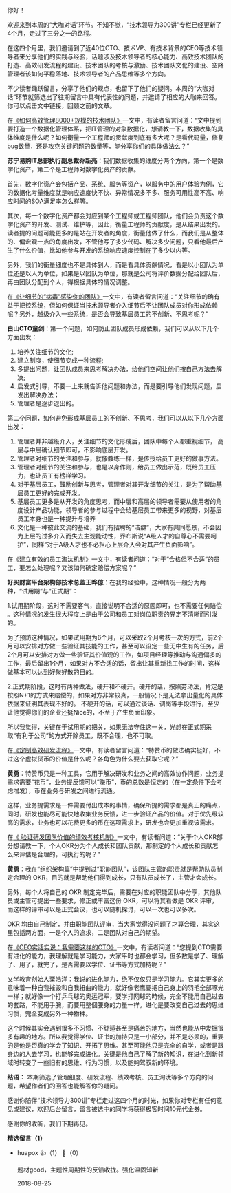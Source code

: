 你好！

欢迎来到本周的“大咖对话”环节。不知不觉，“技术领导力300讲”专栏已经更新了4个月，走过了三分之一的路程。

在这四个月里，我们邀请到了近40位CTO、技术VP、有技术背景的CEO等技术领导者来分享他们的实践与经验，话题涉及技术领导者的核心能力、高效技术团队的打造、高效研发流程的建设、技术团队的考核与激励、技术团队文化的建设、空降管理者该如何平稳落地、技术领导者的产品思维等多个方向。

不少读者踊跃留言，分享了他们的观点，也留下了他们的疑问。本周的“大咖对话”环节就筛选出了往期留言中具有代表性的问题，并邀请了相应的大咖来回答。你可以点击文中链接，回顾之前的文章。

在[《如何高效管理8000+规模的技术团队》](http://time.geekbang.org/column/article/9308)一文中，有读者留言问道：“文中提到要打造一个数据化管理体系，把IT管理的对象数据化，想请教一下，数据收集的具体维度是什么呢？如何衡量一个工程师的贡献度到底有多大呢？是看代码量，修复bug数量，还是攻克关键问题的数量等，能分享你们的具体做法么？”

**苏宁易购IT总部执行副总裁乔新亮**：我们数据收集的维度分两个方向，第一个是数字化资产，第二个是工程师对数字化资产的贡献。

首先，数字化资产会包括产品、系统、服务等资产，以服务中的用户体验为例，它的数据化考量维度就是响应速度快不快、异常情况多不多、服务可用性高不高、响应时间的SOA满足率怎么样等。

其次，每一个数字化资产都会对应到某个工程师或工程师团队，他们会负责这个数字化资产的开发、测试、维护等，因此，衡量工程师的贡献度，是从结果出发的。读者提的问题可能更多的是站在开发者的角度，衡量他做了什么，而我们是从整体的、偏宏观一点的角度出发，不管他写了多少代码、解决多少问题，只看他最后产生了什么价值，比如他参与开发的系统响应速度控制在了多少以内等。

另外，我们的衡量细度也不是具体到人，而是看具体贡献情况，看是以小团队为单位还是以人为单位，如果是以团队为单位，那就是公司将评价数据分配给团队后，再由团队分配到个人，得根据具体的情况调整。

在[《让细节的“病毒”感染你的团队》](http://time.geekbang.org/column/article/8273)一文中，有读者留言问道：“关注细节的确有益于把控系统，但如何保证当技术领导者介入细节后不让团队成员对你形成依赖呢？另外，越级介入一些系统，是否会导致基层员工的不创新、不思考呢？”

**白山CTO童剑**：第一个问题，如何防止团队成员形成依赖，我们可以从以下几个方面出发：

1. 培养关注细节的文化;
2. 建立制度，使细节变成一种流程;
3. 多提出问题，让团队成员来思考解决办法，给他们空间让他们按自己方法去解决;
4. 启发式引导，不要一上来就告诉他问题和办法，而是要引导他们发现问题，启发出解决办法；
5. 管理者是逐步退出的。

第二个问题，如何避免形成基层员工的不创新、不思考，我们可以从以下几个方面出发：

1. 管理者并非越级介入，关注细节的文化形成后，团队中每个人都重视细节， 高层与中层确认细节即可，不影响底层开发。
2. 管理者对细节的关注和参与，就像教练一样，是传授给员工更好的做事方法。
3. 管理者对细节的关注和参与，也是以身作则，给员工做出示范，既给员工压力，也让员工有榜样学习。
4. 对于基层员工，鼓励创新与思考，管理者对其开发细节的关注，是为了帮助基层员工更好的完成开发。
5. 基层员工更多是从开发的角度思考，而中层和高层的领导者需要从使用者的角度设计产品功能，领导者的参与过程中会给基层员工带来更多的视野，对基层员工本身也是一种提升与培养
6. 文化是一种彼此交流的基础，我们有招聘的“洁癖”，大家有共同愿景，不会因为上层的过多介入而失去主观能动性，乔布斯说“A级人才的自尊心不需要呵护”，同样“对于A级人才也不必担心上层介入会对其产生负面影响”。

在[《建立有效的员工淘汰机制》](http://time.geekbang.org/column/article/8240)一文中，有读者问道：“对于“合格但不合适”的员工，要怎么处理呢？又该如何确定赔偿方案呢？”

**好买财富平台架构部技术总监王晔倞**：在我的经验中，这种情况一般分为两种，“试用期”与“正式期”：

1.试用期阶段，这时不需要客气，直接说明不合适的原因即可，也不需要任何赔偿 。这种情况的发生很大程度上是由于公司和员工对岗位职责的界定不清晰而引发的。

为了预防这种情况，如果试用期为6个月，可以采取2个月考核一次的方式，前2个月可以安排对方做一些验证其技能的工作，甚至可以设定一些无中生有的任务，后2个月可以安排对方做一些验证其价值观的工作，如项目经理等推动与沟通偏多的工作，最后留出1个月，如果对方不合适的话，留出让其重新找工作的时间，这样做基本可以达到好聚好散的目的。

2.正式期阶段，这时有两种做法，硬开和不硬开。硬开的话，按照劳动法，肯定是按照N+1的方式来赔偿的，如果对方非常较真，一般情况下是无法拿出量化的具体依据来证明其表现不好的。 不硬开的话，可以通过谈话、调岗等手段进行，至少让他觉得你们的企业还挺Nice的，不至于产生负面印象。

所以我觉得，关键在于试用期的把关，如果无法守住这一关，光想在正式期采取“有利于公司”的方式开除员工，既不合理，也不可取。

在[《定制高效研发流程》](http://time.geekbang.org/column/article/6976)一文中，有读者留言问道：“特赞币的做法确实挺好，不过这个虚拟货币的价值是什么呢？各角色为什么要去获取它呢？”

**黄勇**：特赞币只是一种工具，它用于解决研发和业务之间的高效协作问题，业务提需求需要“花币”，业务提反馈可以“赚币”，币的总数是恒定的（在一定条件下会考虑增发），币在业务与研发之间进行流通。

这样，业务提需求是一件需要付出成本的事情，确保所提的需求都是真正的痛点，同时，研发也能尽可能快地收集业务反馈，进一步验证产品的价值。对于优先级较高的需求，业务也可以花费更多的币在这项需求上，研发也会更加重视该需求。

在[《 验证研发团队价值的绩效考核机制》](http://time.geekbang.org/column/article/7916)一文中，有读者问道：“关于个人OKR部分想请教一下，个人OKR分为个人成长和团队贡献，那制定的个人成长和贡献怎么来评估是合理的，可执行的呢？”

**黄勇**：我在“组织架构篇”中提到过“职能团队”，该团队主管的职责就是帮助队员制定合理的 OKR，目的就是帮助他们得到成长，只有队员成长了，主管才会成长。

另外，每个人将自己的 OKR 制定完毕后，需要在对应的职能团队中分享，其他队员或主管可提出一些要求，修正或丰富这份 OKR，可以将其看做是 OKR 评审，而这样的评审可以是正式会议，也可以随机探讨，可以一次也可以多次。

OKR 均由自己制定，并由职能团队评审，当大家觉得没问题了才算合理，其实这里包括两方面，一是个人的追求，二是团队对自己的期望。

在[《CEO实话实说：我需要这样的CTO》](http://time.geekbang.org/column/article/5975)一文中，有读者问道：“您提到CTO需要有进化的能力，我理解就是学习能力，大家平时也都会学习，但多数是学了、理解了、用了，就完了，是否需要以学位、证书等方式加持呢？”

乂学教育创始人栗浩洋：我说的进化能力，绝不仅仅只是学习能力。它其实更多的意味着一种自我摧毁和自我扭曲的能力，就好像老鹰要把自己身上的羽毛全部啄光一样；就好像一个打乒乓球的奥运冠军，要学打网球的時候，完全不能用自己过去的套路，不能用手腕，而要用整個腰身的力量一样。进化是要改变自己过去的思维习惯，完全变成另外一种物种。

这个时候其实会遇到很多不习惯、不舒适甚至是痛苦的地方，当然也能从中发掘很多有趣的地方。所以我觉得学位、证书的加持只是一小部分，并不是必须的，重要的是他是否真的学会了知识、开拓了思维。甚至可能他只是完全的自学，或者是跟身边的人去学习，也能够完成进化。关键是他自己了解了新的知识，在进化到新领域时转变了一些旧有的思维、行为习惯，以及能夠驾驭新的环境。

**结语：** 本期筛选了管理细度、研发流程、绩效考核、员工淘汰等多个方向的问题，希望作者们的回答也能解答你的疑问。

感谢你陪伴“技术领导力300讲”专栏走过这四个月的时光，如果你对专栏有任何意见或建议，欢迎后台留言，留言被选中的同学将获得极客时间10元代金券。

感谢你的收听，我们下期再见。
<div><strong>精选留言（1）</strong></div><ul>
<li><span>huapox</span> 👍（1） 💬（0）<p>题材good，主题性周期性的反馈收拢。强化温固知新</p>2018-08-25</li><br/>
</ul>
